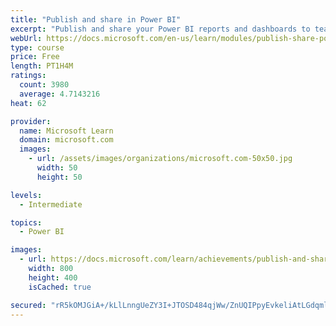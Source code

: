 ```yaml
---
title: "Publish and share in Power BI"
excerpt: "Publish and share your Power BI reports and dashboards to teammates in your organization or to everyone on the web."
webUrl: https://docs.microsoft.com/en-us/learn/modules/publish-share-power-bi/
type: course
price: Free
length: PT1H4M
ratings:
  count: 3980
  average: 4.7143216
heat: 62

provider:
  name: Microsoft Learn
  domain: microsoft.com
  images:
    - url: /assets/images/organizations/microsoft.com-50x50.jpg
      width: 50
      height: 50

levels:
  - Intermediate

topics:
  - Power BI

images:
  - url: https://docs.microsoft.com/learn/achievements/publish-and-share-with-power-bi-desktop-social.png
    width: 800
    height: 400
    isCached: true

secured: "rR5kOMJGiA+/kLlLnngUeZY3I+JTOSD484qjWw/ZnUQIPpyEvkeliAtLGdqmlk0x3kAfzm/YgUR8jEx3v5BHs8w6bNcFZZwqR6MyPVgrWwoBvhFKwuOiTN+6erTWgqLJtPjunzTIlBxC6VBzTn92KexVaCyFrXOAnvANFe2d3ELJHhLunK2uCk8z1n14MqY/siJ6tf2qaWjs9wmX29e7RJKgXhLdq6LrhTpBV2F1B/b7+S07p3f2/6Wx1hhXQUCq2RkxbuZPAHY+kaRCiZfRjSGPTjWwMgUFuFRjCWDJ4NtBJu5rBmvvKoB5uUDodTnS7IzJA9HEbdS6HOif8cjSsHWIBYnjaoTf4bcil51Ju2OJxkVGxWaKhb8ctK0x2gisNyUS8JOwjJ6cV1wPp/I4HlhaYlHrfR6o91CIGsz/+yw=;tqbvAoXyeXsLgkNjqk/+dw=="
---
```


